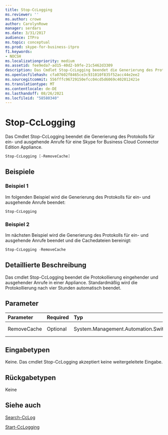 ```yaml
---
title: Stop-CcLogging
ms.reviewer: ''
ms.author: crowe
author: CarolynRowe
manager: serdars
ms.date: 3/31/2017
audience: ITPro
ms.topic: conceptual
ms.prod: skype-for-business-itpro
f1.keywords:
- NOCSH
ms.localizationpriority: medium
ms.assetid: fee9eda7-ad15-40d2-b9fe-21c5462d3309
description: Das Cmdlet Stop-CcLogging beendet die Generierung des Protokolls für ein- und ausgehende Anrufe für eine Skype for Business Cloud Connector Edition Appliance.
ms.openlocfilehash: cfa07602f8465ce3c931010f835f52acc44e2ee2
ms.sourcegitcommit: 556fffc96729150efcc04cd5d6069c402012421e
ms.translationtype: MT
ms.contentlocale: de-DE
ms.lasthandoff: 08/26/2021
ms.locfileid: "58580340"
---
```

# <a name="stop-cclogging"></a>Stop-CcLogging
 
Das Cmdlet Stop-CcLogging beendet die Generierung des Protokolls für ein- und ausgehende Anrufe für eine Skype for Business Cloud Connector Edition Appliance.
  
```powershell
Stop-CcLogging [-RemoveCache]
```

## <a name="examples"></a>Beispiele
<a name="Examples"> </a>

### <a name="example-1"></a>Beispiel 1

Im folgenden Beispiel wird die Generierung des Protokolls für ein- und ausgehende Anrufe beendet: 
  
```powershell
Stop-CcLogging
```

### <a name="example-2"></a>Beispiel 2

Im nächsten Beispiel wird die Generierung des Protokolls für ein- und ausgehende Anrufe beendet und die Cachedateien bereinigt:
  
```powershell
Stop-CcLogging -RemoveCache
```

## <a name="detailed-description"></a>Detaillierte Beschreibung
<a name="DetailedDescription"> </a>

Das cmdlet Stop-CcLogging beendet die Protokollierung eingehender und ausgehender Anrufe in einer Appliance. Standardmäßig wird die Protokollierung nach vier Stunden automatisch beendet.
  
## <a name="parameters"></a>Parameter
<a name="DetailedDescription"> </a>

|**Parameter**|**Required**|**Typ**|**Beschreibung**|
|:-----|:-----|:-----|:-----|
| RemoveCache <br/> | Optional <br/> | System.Management.Automation.SwitchParameter <br/> |Entfernt die Protokollierungscachedateien.  <br/> |
   
## <a name="input-types"></a>Eingabetypen
<a name="InputTypes"> </a>

Keine. Das cmdlet Stop-CcLogging akzeptiert keine weitergeleitete Eingabe.
  
## <a name="return-types"></a>Rückgabetypen
<a name="ReturnTypes"> </a>

Keine
  
## <a name="see-also"></a>Siehe auch
<a name="ReturnTypes"> </a>

[Search-CcLog](search-cclog.md)
  
[Start-CcLogging](start-cclogging.md)
  

